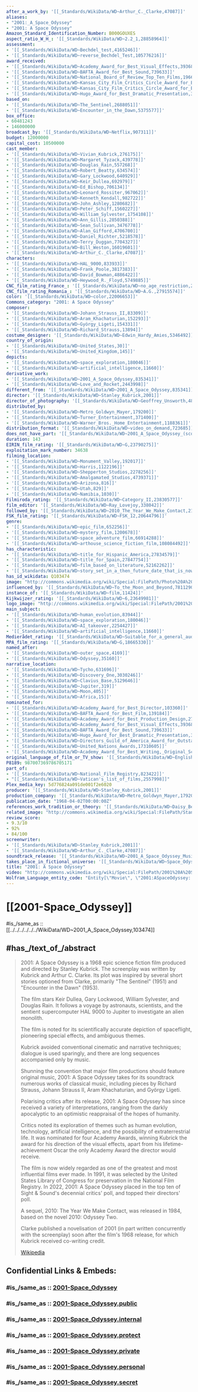```yaml
---
after_a_work_by: '[[_Standards/WikiData/WD~Arthur_C._Clarke,47087]]'
aliases:
- "2001:_A_Space_Odyssey"
- "2001: A Space Odyssey"
Amazon_Standard_Identification_Number: B000GOUXES
aspect_ratio_W_H_: '[[_Standards/WikiData/WD~2.2_1,28858964]]'
assessment:
- '[[_Standards/WikiData/WD~Bechdel_test,4165246]]'
- '[[_Standards/WikiData/WD~reverse_Bechdel_Test,105776216]]'
award_received:
- '[[_Standards/WikiData/WD~Academy_Award_for_Best_Visual_Effects,393686]]'
- '[[_Standards/WikiData/WD~BAFTA_Award_for_Best_Sound,739633]]'
- '[[_Standards/WikiData/WD~National_Board_of_Review_Top_Ten_Films,1966965]]'
- '[[_Standards/WikiData/WD~Kansas_City_Film_Critics_Circle_Award_for_Best_Director,2947527]]'
- '[[_Standards/WikiData/WD~Kansas_City_Film_Critics_Circle_Award_for_Best_Film,3090768]]'
- '[[_Standards/WikiData/WD~Hugo_Award_for_Best_Dramatic_Presentation,3414212]]'
based_on:
- '[[_Standards/WikiData/WD~The_Sentinel,2688051]]'
- '[[_Standards/WikiData/WD~Encounter_in_the_Dawn,5375577]]'
box_office:
- 60481243
- 146000000
broadcast_by: '[[_Standards/WikiData/WD~Netflix,907311]]'
budget: 12000000
capital_cost: 10500000
cast_member:
- '[[_Standards/WikiData/WD~Vivian_Kubrick,276175]]'
- '[[_Standards/WikiData/WD~Margaret_Tyzack,439778]]'
- '[[_Standards/WikiData/WD~Douglas_Rain,557268]]'
- '[[_Standards/WikiData/WD~Robert_Beatty,634574]]'
- '[[_Standards/WikiData/WD~Gary_Lockwood,640929]]'
- '[[_Standards/WikiData/WD~Keir_Dullea,692979]]'
- '[[_Standards/WikiData/WD~Ed_Bishop,706134]]'
- '[[_Standards/WikiData/WD~Leonard_Rossiter,967062]]'
- '[[_Standards/WikiData/WD~Kenneth_Kendall,982722]]'
- '[[_Standards/WikiData/WD~John_Ashley,1280682]]'
- '[[_Standards/WikiData/WD~Peter_Schiff,1560227]]'
- '[[_Standards/WikiData/WD~William_Sylvester,1754108]]'
- '[[_Standards/WikiData/WD~Ann_Gillis,2850388]]'
- '[[_Standards/WikiData/WD~Sean_Sullivan,3476778]]'
- '[[_Standards/WikiData/WD~Alan_Gifford,4706700]]'
- '[[_Standards/WikiData/WD~Daniel_Richter,5218578]]'
- '[[_Standards/WikiData/WD~Terry_Duggan,7704327]]'
- '[[_Standards/WikiData/WD~Bill_Weston,16019601]]'
- '[[_Standards/WikiData/WD~Arthur_C._Clarke,47087]]'
characters:
- '[[_Standards/WikiData/WD~HAL_9000,833933]]'
- '[[_Standards/WikiData/WD~Frank_Poole,3817383]]'
- '[[_Standards/WikiData/WD~David_Bowman,4886422]]'
- '[[_Standards/WikiData/WD~Heywood_R._Floyd,5749885]]'
CNC_film_rating_France_: '[[_Standards/WikiData/WD~no_age_restriction,23817729]]'
CNC_film_rating_Romania_: '[[_Standards/WikiData/WD~A.G.,27915574]]'
color: '[[_Standards/WikiData/WD~color,22006653]]'
Commons_category: "2001: A Space Odyssey"
composer:
- '[[_Standards/WikiData/WD~Johann_Strauss_II,83309]]'
- '[[_Standards/WikiData/WD~Aram_Khachaturian,152293]]'
- '[[_Standards/WikiData/WD~György_Ligeti,154331]]'
- '[[_Standards/WikiData/WD~Richard_Strauss,13894]]'
costume_designer: '[[_Standards/WikiData/WD~Edwin_Hardy_Amies,5346492]]'
country_of_origin:
- '[[_Standards/WikiData/WD~United_States,30]]'
- '[[_Standards/WikiData/WD~United_Kingdom,145]]'
depicts:
- '[[_Standards/WikiData/WD~space_exploration,180046]]'
- '[[_Standards/WikiData/WD~artificial_intelligence,11660]]'
derivative_work:
- '[[_Standards/WikiData/WD~2001_A_Space_Odyssey,835341]]'
- '[[_Standards/WikiData/WD~Love_and_Rocket,2443998]]'
different_from: '[[_Standards/WikiData/WD~2001_A_Space_Odyssey,835341]]'
director: '[[_Standards/WikiData/WD~Stanley_Kubrick,2001]]'
director_of_photography: '[[_Standards/WikiData/WD~Geoffrey_Unsworth,489951]]'
distributed_by:
- '[[_Standards/WikiData/WD~Metro_Goldwyn_Mayer,179200]]'
- '[[_Standards/WikiData/WD~Turner_Entertainment,371400]]'
- '[[_Standards/WikiData/WD~Warner_Bros._Home_Entertainment,1188361]]'
distribution_format: '[[_Standards/WikiData/WD~video_on_demand,723685]]'
does_not_have_part: '[[_Standards/WikiData/WD~2001_A_Space_Odyssey_(score),4598404]]'
duration: 143
EIRIN_film_rating: '[[_Standards/WikiData/WD~G,23790275]]'
exploitation_mark_number: 34638
filming_location:
- '[[_Standards/WikiData/WD~Monument_Valley,192017]]'
- '[[_Standards/WikiData/WD~Harris,1122196]]'
- '[[_Standards/WikiData/WD~Shepperton_Studios,2278256]]'
- '[[_Standards/WikiData/WD~Amalgamated_Studios,4739371]]'
- '[[_Standards/WikiData/WD~Arizona,816]]'
- '[[_Standards/WikiData/WD~Utah,829]]'
- '[[_Standards/WikiData/WD~Namibia,1030]]'
Filmiroda_rating: '[[_Standards/WikiData/WD~Category_II,23830577]]'
film_editor: '[[_Standards/WikiData/WD~Ray_Lovejoy,338042]]'
followed_by: '[[_Standards/WikiData/WD~2010_The_Year_We_Make_Contact,211784]]'
FSK_film_rating: '[[_Standards/WikiData/WD~FSK_12,20644796]]'
genre:
- '[[_Standards/WikiData/WD~epic_film,652256]]'
- '[[_Standards/WikiData/WD~mystery_film,1200678]]'
- '[[_Standards/WikiData/WD~space_adventure_film,66914288]]'
- '[[_Standards/WikiData/WD~arthouse_science_fiction_film,108084492]]'
has_characteristic:
- '[[_Standards/WikiData/WD~title_for_Hispanic_America,27834579]]'
- '[[_Standards/WikiData/WD~title_for_Spain,27847754]]'
- '[[_Standards/WikiData/WD~film_based_on_literature,52162262]]'
- '[[_Standards/WikiData/WD~story_set_in_a_then_future_date_that_is_now_the_past,108284325]]'
has_id_wikidata: Q103474
image: "http://commons.wikimedia.org/wiki/Special:FilePath/Photo%20A%20scene%20from%202001.%20A%20Space%20Odyssey%2C%20a%201968%20film%20directed%20by%20Stanley%20Kubrick%201968%20-%20Touring%20Club%20Italiano%2004%200826.jpg"
influenced_by: '[[_Standards/WikiData/WD~To_the_Moon_and_Beyond,7811290]]'
instance_of: '[[_Standards/WikiData/WD~film,11424]]'
Kijkwijzer_rating: '[[_Standards/WikiData/WD~6,23649981]]'
logo_image: "http://commons.wikimedia.org/wiki/Special:FilePath/2001%20A%20Space%20Odyssey%20%28logo%29.png"
main_subject:
- '[[_Standards/WikiData/WD~human_evolution,83944]]'
- '[[_Standards/WikiData/WD~space_exploration,180046]]'
- '[[_Standards/WikiData/WD~AI_takeover,2254427]]'
- '[[_Standards/WikiData/WD~artificial_intelligence,11660]]'
Medierådet_rating: '[[_Standards/WikiData/WD~Suitable_for_a_general_audience,56887384]]'
MPA_film_rating: '[[_Standards/WikiData/WD~G,18665330]]'
named_after:
- '[[_Standards/WikiData/WD~outer_space,4169]]'
- '[[_Standards/WikiData/WD~Odyssey,35160]]'
narrative_location:
- '[[_Standards/WikiData/WD~Tycho,631696]]'
- '[[_Standards/WikiData/WD~Discovery_One,3030246]]'
- '[[_Standards/WikiData/WD~Clavius_Base,5129646]]'
- '[[_Standards/WikiData/WD~Jupiter,319]]'
- '[[_Standards/WikiData/WD~Moon,405]]'
- '[[_Standards/WikiData/WD~Africa,15]]'
nominated_for:
- '[[_Standards/WikiData/WD~Academy_Award_for_Best_Director,103360]]'
- '[[_Standards/WikiData/WD~BAFTA_Award_for_Best_Film,139184]]'
- '[[_Standards/WikiData/WD~Academy_Award_for_Best_Production_Design,277751]]'
- '[[_Standards/WikiData/WD~Academy_Award_for_Best_Visual_Effects,393686]]'
- '[[_Standards/WikiData/WD~BAFTA_Award_for_Best_Sound,739633]]'
- '[[_Standards/WikiData/WD~Hugo_Award_for_Best_Dramatic_Presentation,3414212]]'
- '[[_Standards/WikiData/WD~Directors_Guild_of_America_Award_for_Outstanding_Directing_Feature_Film,5280675]]'
- '[[_Standards/WikiData/WD~United_Nations_Awards,17310605]]'
- '[[_Standards/WikiData/WD~Academy_Award_for_Best_Writing,_Original_Screenplay,41417]]'
original_language_of_film_or_TV_show: '[[_Standards/WikiData/WD~English,1860]]'
P8189: 987007369786705171
part_of:
- '[[_Standards/WikiData/WD~National_Film_Registry,823422]]'
- "[[_Standards/WikiData/WD~Vatican's_list_of_films,2557998]]"
Plex_media_key: 5d776824a091de001f2e6020
producer: '[[_Standards/WikiData/WD~Stanley_Kubrick,2001]]'
production_company: '[[_Standards/WikiData/WD~Metro_Goldwyn_Mayer,179200]]'
publication_date: "1968-04-02T00:00:00Z"
references_work_tradition_or_theory: '[[_Standards/WikiData/WD~Daisy_Bell,3268487]]'
related_image: "http://commons.wikimedia.org/wiki/Special:FilePath/Stanley%20Kubrick%20in%20EYE%20%287527338298%29.jpg"
review_score:
- 9.3/10
- 92%
- 84/100
screenwriter:
- '[[_Standards/WikiData/WD~Stanley_Kubrick,2001]]'
- '[[_Standards/WikiData/WD~Arthur_C._Clarke,47087]]'
soundtrack_release: '[[_Standards/WikiData/WD~2001_A_Space_Odyssey_Music_from_the_Motion_Picture_Sound_Track,4598406]]'
takes_place_in_fictional_universe: '[[_Standards/WikiData/WD~Space_Odyssey_universe,124042458]]'
title: "2001: A Space Odyssey"
video: "http://commons.wikimedia.org/wiki/Special:FilePath/2001%20A%20Space%20Odyssey%20%281968%29%20-%20Trailer.webm"
Wolfram_Language_entity_code: "Entity[\"Movie\", \"2001:ASpaceOdyssey::4y48p\"]"
---
```


# [[2001-Space_Odyssey]] 


#is_/same_as :: [[../../../../../../WikiData/WD~2001_A_Space_Odyssey,103474]]

## #has_/text_of_/abstract 

> 2001: A Space Odyssey is a 1968 epic science fiction film produced and directed by Stanley Kubrick. 
> The screenplay was written by Kubrick and Arthur C. Clarke. 
> Its plot was inspired by several short stories optioned from Clarke, 
> primarily "The Sentinel" (1951) and "Encounter in the Dawn" (1953). 
> 
> The film stars Keir Dullea, Gary Lockwood, William Sylvester, and Douglas Rain. 
> It follows a voyage by astronauts, scientists, and the sentient supercomputer HAL 9000 
> to Jupiter to investigate an alien monolith.
>
> The film is noted for its scientifically accurate depiction of spaceflight, 
> pioneering special effects, and ambiguous themes. 
> 
> Kubrick avoided conventional cinematic and narrative techniques; 
> dialogue is used sparingly, and there are long sequences accompanied only by music. 
> 
> Shunning the convention that major film productions should feature original music, 
> 2001: A Space Odyssey takes for its soundtrack numerous works of classical music, 
> including pieces by Richard Strauss, Johann Strauss II, Aram Khachaturian, and György Ligeti.
>
> Polarising critics after its release, 2001: A Space Odyssey has since received a variety of interpretations, 
> ranging from the darkly apocalyptic to an optimistic reappraisal of the hopes of humanity. 
> 
> Critics noted its exploration of themes such as human evolution, technology, artificial intelligence, 
> and the possibility of extraterrestrial life. It was nominated for four Academy Awards, 
> winning Kubrick the award for his direction of the visual effects, 
> apart from his lifetime-achievement Oscar the only Academy Award the director would receive. 
>
> The film is now widely regarded as one of the greatest and most influential films ever made. 
> In 1991, it was selected by the United States Library of Congress for preservation in the National Film Registry. 
> In 2022, 2001: A Space Odyssey placed in the top ten of Sight & Sound's decennial critics' poll, 
> and topped their directors' poll. 
> 
> A sequel, 2010: The Year We Make Contact, was released in 1984, based on the novel 2010: Odyssey Two. 
> 
> Clarke published a novelisation of 2001 (in part written concurrently with the screenplay) 
> soon after the film's 1968 release, for which Kubrick received co-writing credit.
>
> [Wikipedia](https://en.wikipedia.org/wiki/2001:%20A%20Space%20Odyssey)


## Confidential Links & Embeds: 

### #is_/same_as :: [2001-Space_Odyssey](/_Standards/Society/Communication/Media/Movie/Movie-Genre/Movie-Director/2001-Space_Odyssey.md) 

### #is_/same_as :: [2001-Space_Odyssey.public](/_public/Society/Communication/Media/Movie/Movie-Genre/Movie-Director/2001-Space_Odyssey.public.md) 

### #is_/same_as :: [2001-Space_Odyssey.internal](/_internal/Society/Communication/Media/Movie/Movie-Genre/Movie-Director/2001-Space_Odyssey.internal.md) 

### #is_/same_as :: [2001-Space_Odyssey.protect](/_protect/Society/Communication/Media/Movie/Movie-Genre/Movie-Director/2001-Space_Odyssey.protect.md) 

### #is_/same_as :: [2001-Space_Odyssey.private](/_private/Society/Communication/Media/Movie/Movie-Genre/Movie-Director/2001-Space_Odyssey.private.md) 

### #is_/same_as :: [2001-Space_Odyssey.personal](/_personal/Society/Communication/Media/Movie/Movie-Genre/Movie-Director/2001-Space_Odyssey.personal.md) 

### #is_/same_as :: [2001-Space_Odyssey.secret](/_secret/Society/Communication/Media/Movie/Movie-Genre/Movie-Director/2001-Space_Odyssey.secret.md)

